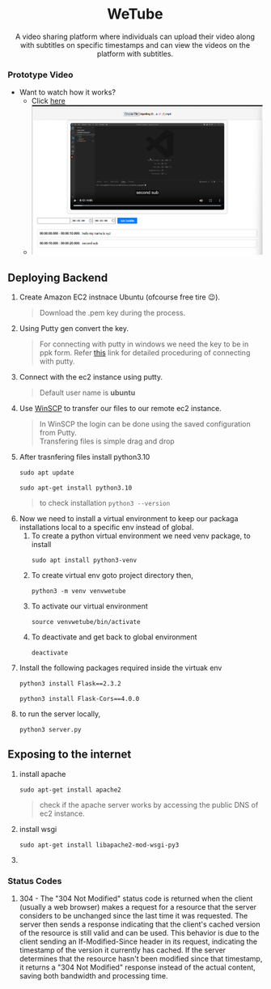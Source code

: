 <h1 align="center"> WeTube</h1>
<p align="center"> A video sharing platform where individuals can upload their video along with subtitles on specific timestamps and can view the videos on the platform with subtitles.</p>


### Prototype Video
* Want to watch how it works?
   * Click [here](https://www.loom.com/share/90fb46efbe9f4aa3b712200164f075aa?sid=cf86ee39-f933-4078-8f05-af9c790e9dd4)
   * ![Frontend](frontendsmall.png)
## Deploying Backend
1. Create Amazon EC2 instnace Ubuntu (ofcourse free tire 😉).
   >Download the .pem key during the process.
2. Using Putty gen convert the key.
   >For connecting with putty in windows we need the key to be in ppk form.
   >Refer [this](https://docs.aws.amazon.com/AWSEC2/latest/UserGuide/putty.html) link for detailed proceduring of connecting
   >with putty.
3. Connect with the ec2 instance using putty.
   > Default user name is <strong>ubuntu</strong>
4. Use [WinSCP](https://winscp.net/eng/index.php) to transfer our files to our remote ec2 instance.
   > In WinSCP the login can be done using the saved configuration from Putty.\
   > Transfering files is simple drag and drop
5. After trasnfering files install python3.10
   ```
   sudo apt update
   ```
   ```
   sudo apt-get install python3.10
   ```
   > to check installation ```python3 --version```
6. Now we need to install a virtual environment to keep our packaga installations local to a specific env instead of global.
   1. To create a python virtual environment we need venv package, to install
      ```
      sudo apt install python3-venv
      ```
   2. To create virtual env goto project directory then,
      ```
      python3 -m venv venvwetube
      ```
   3. To activate our virtual environment
      ```
      source venvwetube/bin/activate
      ```
   4. To deactivate and get back to global environment
      ```
      deactivate
      ```
7. Install the following packages required inside the virtuak env
   ```
   python3 install Flask==2.3.2
   ```
   ```
   python3 install Flask-Cors==4.0.0
   ```
8. to run the server locally,
   ```
   python3 server.py
   ```
## Exposing to the internet
1. install apache
   ```
   sudo apt-get install apache2
   ```
   > check if the apache server works by accessing the public DNS of ec2 instance.
2. install wsgi
   ```
   sudo apt-get install libapache2-mod-wsgi-py3
   ```
3. 
### Status Codes
1. 304 - The "304 Not Modified" status code is returned when the client (usually a web browser) makes a request for a resource that the server considers to be unchanged since the last time it was requested. The server then sends a response indicating that the client's cached version of the resource is still valid and can be used.
This behavior is due to the client sending an If-Modified-Since header in its request, indicating the timestamp of the version it currently has cached. If the server determines that the resource hasn't been modified since that timestamp, it returns a "304 Not Modified" response instead of the actual content, saving both bandwidth and processing time.
